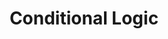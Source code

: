 ---
title: "Conditional Logic"
linkTitle: "Conditional Logic"
description: "Data types used for working with conditional logic."
weight: 1
---